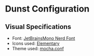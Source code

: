 # Dunst Configuration

## Visual Specifications

- Font: [JetBrainsMono Nerd Font](https://www.nerdfonts.com/)
- Icons used: [Elementary](https://github.com/elementary/icons)
- Theme used: [mocha.conf](https://github.com/catppuccin/dunst/blob/main/src/mocha.conf)
